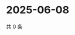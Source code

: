 # 2025-06-08

共 0 条

<!-- BEGIN ZHIHUQUESTIONS -->
<!-- 最后更新时间 Sun Jun 08 2025 19:09:03 GMT+0800 (China Standard Time) -->

<!-- END ZHIHUQUESTIONS -->
